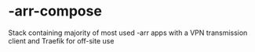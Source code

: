 # -arr-compose
Stack containing majority of most used -arr apps with a VPN transmission client and Traefik for off-site use
